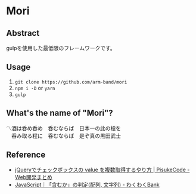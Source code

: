 # Mori

## Abstract

gulpを使用した最低限のフレームワークです。

## Usage

1. `git clone https://github.com/arm-band/mori`
2. `npm i -D` or `yarn`
3. `gulp`

## What's the name of "Mori"?

〽酒は呑め呑め　呑むならば　日本一の此の槍を  
　呑み取る程に　呑むならば　是ぞ真の黒田武士

## Reference

- [jQueryでチェックボックスの value を複数取得するやり方 \| PisukeCode \- Web開発まとめ](https://pisuke-code.com/jquery-get-checked-vals-as-array/)
- [JavaScript｜「含むか」の判定\(配列, 文字列\) \- わくわくBank](https://www.wakuwakubank.com/posts/485-javascript-include-array-string/)